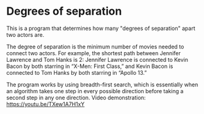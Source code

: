 # Degrees of separation

This is a program that determines how many "degrees of separation" apart two actors are.

The degree of separation is the minimum number of movies needed to connect two actors. For example, the shortest path between Jennifer Lawrence and Tom Hanks is 2: Jennifer Lawrence is connected to Kevin Bacon by both starring in “X-Men: First Class,” and Kevin Bacon is connected to Tom Hanks by both starring in “Apollo 13.”

The program works by using breadth-first search, which is essentially when an algorithm takes one step in every possible direction before taking a second step in any one direction.
Video demonstration: https://youtu.be/TXew1A7H1xY
